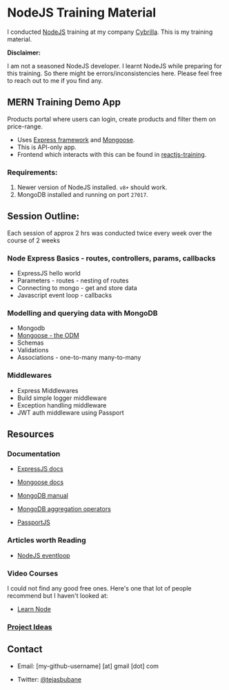 # NodeJS Training Material

I conducted [NodeJS](https://nodejs.org/en/) training at my company [Cybrilla](http://cybrilla.com/).
This is my training material.

**Disclaimer:**

I am not a seasoned NodeJS developer. I learnt NodeJS while preparing for this training.
So there might be errors/inconsistencies here. Please feel free to reach out to me if you find any.

## MERN Training Demo App

Products portal where users can login, create products and filter them on price-range.

* Uses [Express framework](https://expressjs.com/) and [Mongoose](https://mongoosejs.com/).
* This is API-only app.
* Frontend which interacts with this can be found in [reactjs-training](https://github.com/tejasbubane/reactjs-training).

### Requirements:

1. Newer version of NodeJS installed. `v8+` should work.
1. MongoDB installed and running on port `27017`.


## Session Outline:

Each session of approx 2 hrs was conducted twice every week over the course of 2 weeks

### Node Express Basics - routes, controllers, params, callbacks

* ExpressJS hello world
* Parameters - routes - nesting of routes
* Connecting to mongo - get and store data
* Javascript event loop - callbacks

### Modelling and querying data with MongoDB

* Mongodb
* [Mongoose - the ODM](https://mongoosejs.com/)
* Schemas
* Validations
* Associations - one-to-many many-to-many

### Middlewares

* Express Middlewares
* Build simple logger middleware
* Exception handling middleware
* JWT auth middleware using Passport


## Resources

### Documentation

* [ExpressJS docs](http://expressjs.com/en/api.html)

* [Mongoose docs](http://mongoosejs.com/docs/guide.html)

* [MongoDB manual](https://docs.mongodb.com/manual/)

* [MongoDB aggregation operators](https://docs.mongodb.com/manual/reference/operator/aggregation/#aggregation-expression-operators)

* [PassportJS](http://www.passportjs.org/docs/)

### Articles worth Reading

* [NodeJS eventloop](https://nodejs.org/en/docs/guides/event-loop-timers-and-nexttick/)

### Video Courses

I could not find any good free ones. Here's one that lot of people recommend but I haven't looked at:

* [Learn Node](https://learnnode.com/)

### [Project Ideas](/project_ideas.md)



## Contact

* Email: [my-github-username] [at] gmail [dot] com

* Twitter: [@tejasbubane](https://twitter.com/tejasbubane/)
